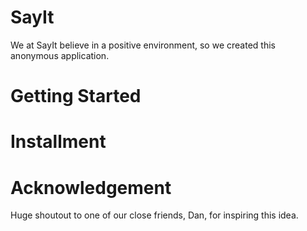 # SayIt
We at SayIt believe in a positive environment, so we created this anonymous application.

# Getting Started


# Installment



# Acknowledgement
Huge shoutout to one of our close friends, Dan, for inspiring this idea.
